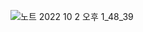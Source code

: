 ![노트 2022  10  2  오후 1_48_39](https://user-images.githubusercontent.com/37897873/193438912-764103f5-fabe-40ef-ab58-74526b0e9d81.jpg)
